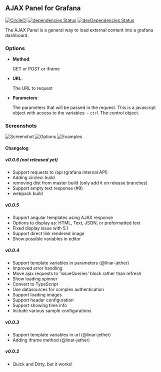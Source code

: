 ## AJAX Panel for Grafana

[![CircleCI](https://circleci.com/gh/ryantxu/ajax-panel/tree/master.svg?style=svg)](https://circleci.com/gh/ryantxu/ajax-panel/tree/master)
[![dependencies Status](https://david-dm.org/ryantxu/ajax-panel/status.svg)](https://david-dm.org/ryantxu/ajax-panel)
[![devDependencies Status](https://david-dm.org/ryantxu/ajax-panel/dev-status.svg)](https://david-dm.org/ryantxu/ajax-panel?type=dev)

The AJAX Panel is a general way to load external content into a grafana dashboard.

### Options

* **Method**:

  GET or POST or iframe

* **URL**:

  The URL to request

* **Parameters**:

  The parameters that will be passed in the request. This is a javascript object with access to the variables: - `ctrl` The control object.

### Screenshots

![Screenshot](https://raw.githubusercontent.com/ryantxu/ajax-panel/master/src/img/screenshot.png)
![Options](https://raw.githubusercontent.com/ryantxu/ajax-panel/master/src/img/screenshot-ajax-options.png)
![Examples](https://raw.githubusercontent.com/ryantxu/ajax-panel/master/src/img/screenshot-examples.png)

#### Changelog

##### v0.0.6 (not released yet)

* Support requests to /api (grafana internal API)
* Adding circleci build
* removing dist from master build (only add it on release branches)
* Support empty text response (#9)
* webpack build

##### v0.0.5

* Support angular templates using AJAX response
* Options to display as: HTML, Text, JSON, or preformatted text
* Fixed display issue with 5.1
* Support direct link rendered image
* Show possible variables in editor

##### v0.0.4

* Support template variables in parameters (@linar-jether)
* Improved error handling
* Move ajax requests to 'issueQueries' block rather than refresh
* Show loading spinner
* Convert to TypeScript
* Use datasources for complex authentication
* Support loading images
* Support header configuration
* Support showing time info
* Include various sample configurations

##### v0.0.3

* Support template variables in url (@linar-jether)
* Adding iframe method (@linar-jether)

##### v0.0.2

* Quick and Dirty, but it works!
